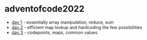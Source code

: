 # adventofcode2022

* [day 1](day1) - essentially array manipulation, reduce, sum
* [day 2](day2) - efficient map lookup and hardcoding the few possibilities
* [day 3](day3) - codepoints, maps, common values
